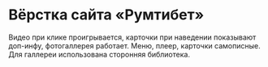 # Вёрстка сайта «Румтибет»

Видео при клике проигрывается, карточки при наведении показывают доп-инфу, фотогаллерея работает.
Меню, плеер, карточки самописные. Для галлереи использована сторонняя библиотека.
